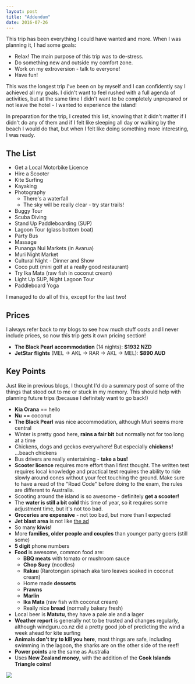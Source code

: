 ```yaml
---
layout: post
title: "Addendum"
date: 2016-07-26
---
```


This trip has been everything I could have wanted and more. When I was planning
it, I had some goals:

- Relax! The main purpose of this trip was to de-stress.
- Do something new and outside my comfort zone.
- Work on my extroversion - talk to everyone!
- Have fun!

This was the longest trip I've been on by myself and I can confidently say I
achieved all my goals. I didn't want to feel rushed with a full agenda of
activities, but at the same time I didn't want to be completely unprepared or
not leave the hotel - I wanted to experience the island!

In preparation for the trip, I created this list, knowing that it didn't matter
if I didn't do any of them and if I felt like sleeping all day or walking by the
beach I would do that, but when I felt like doing something more interesting, I
was ready.

## The List

- Get a Local Motorbike Licence
- Hire a Scooter
- Kite Surfing
- Kayaking
- Photography
  - There's a waterfall
  - The sky will be really clear - try star trails!
- Buggy Tour
- Scuba Diving
- Stand Up Paddleboarding (SUP)
- Lagoon Tour (glass bottom boat)
- Party Bus
- Massage
- Punanga Nui Markets (in Avarua)
- Muri Night Market
- Cultural Night - Dinner and Show
- Coco putt (mini golf at a really good restaurant)
- Try Ika Mata (raw fish in coconut cream)
- Light Up SUP, Night Lagoon Tour
- Paddleboard Yoga

I managed to do all of this, except for the last two!

## Prices

I always refer back to my blogs to see how much stuff costs and I never include
prices, so now this trip gets it own pricing section!

- **The Black Pearl accommodation** (14 nights): **$1932 NZD**
- **JetStar flights** (MEL -> AKL -> RAR -> AKL -> MEL): **$890 AUD**

## Key Points

Just like in previous blogs, I thought I'd do a summary post of some of the
things that stood out to me or stuck in my memory. This should help with
planning future trips (because I definitely want to go back!)

- **Kia Orana** == hello
- **Nu** == coconut
- **The Black Pearl** was nice accommodation, although Muri seems more central
- Winter is pretty good here, **rains a fair bit** but normally not for too long at a time
- Chickens, dogs and geckos everywhere! But especially **chickens!** ...beach chickens
- Bus drivers are really entertaining - **take a bus!**
- **Scooter licence** requires more effort than I first thought. The written test
  requires local knowledge and practical test requires the ability to ride
  slowly around cones without your feet touching the ground. Make sure to have a
  read of the "Road Code" before doing to the exam, the rules are different to
  Australia.
- Scooting around the island is so awesome - definitely **get a scooter!**
- The **water is still a bit cold** this time of year, so it requires some
  adjustment time, but it's not too bad.
- **Groceries are expensive** - not too bad, but more than I expected
- **Jet blast area** is not like [the ad](https://youtu.be/F0DWNv3qAeM?t=4m19s)
- So many **kiwis!**
- More **families, older people and couples** than younger party goers (still some)
- **5 digit** phone numbers
- **Food** is awesome, common food are:
  - **BBQ meats** with tomato or mushroom sauce
  - **Chop Suey** (noodles)
  - **Rakau** (Rarotongan spinach aka taro leaves soaked in coconut cream)
  - Home made **desserts**
  - **Prawns**
  - **Marlin**
  - **Ika Mata** (raw fish with coconut cream)
  - Really nice **bread** (normally bakery fresh)
- Local beer is **Matutu**, they have a pale ale and a lager
- **Weather report** is generally not to be trusted and changes regularly, although
  windguru.co.nz did a pretty good job of predicting the wind a week ahead for
  kite surfing
- **Animals don't try to kill you here**, most things are safe, including
  swimming in the lagoon, the sharks are on the other side of the reef!
- **Power points** are the same as Australia
- Uses **New Zealand money**, with the addition of the **Cook Islands Triangle coins!**

<img src="https://res.cloudinary.com/stevenocchipinti/image/upload/f_auto,w_1600/2016-cook-islands/coins_q8afji.jpg" />
